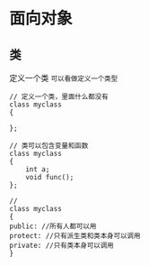 # 面向对象
## 类
定义一个类
`可以看做定义一个类型`
```
// 定义一个类，里面什么都没有
class myclass
{

};

// 类可以包含变量和函数
class myclass
{
    int a;
    void func();
};

//
class myclass
{
public: //所有人都可以用
protect: //只有派生类和类本身可以调用
private: //只有类本身可以调用
}
```


